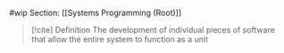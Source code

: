 #wip Section: [[Systems Programming (Root)]]

>[!cite] Definition
>The development of individual pieces of software that allow the entire system to function as a unit


